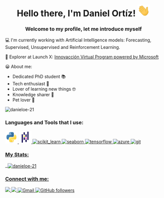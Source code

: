 <h1 align = "center"> Hello there, I'm Daniel Ortíz!  <img src="https://github.com/DanielOe-21/DanielOe-21/blob/main/images/waving_hand.gif" width="40px"></h1>

<h3 align="center"> Welcome to my profile, let me introduce myself</h3>

💻 I'm currently working with Artificial Intelligence models: Forecasting, Supervised, Unsupervised and Reinforcement Learning.

🚀 Explorer at Launch X: [Innovacción Virtual Program powered by Microsoft](https://news.microsoft.com/es-xl/mas-de-10-mil-estudiantes-mexicanos-se-han-capacitado-con-tecnologias-de-microsoft/)

😀 About me:

- Dedicated PhD student 📚
- Tech enthusiast 📱
- Lover of learning new things 🤓
- Knowledge sharer 🧠
- Pet lover 🐾

<p align="left">
<img src="https://komarev.com/ghpvc/?username=danieloe-21&label=Profile%20views&color=0e75b6&style=plastic" alt="danieloe-21" />
</p>

<h3 align="left">Languages and Tools that I use:</h3>
<p align="left"><a href="https://www.python.org" target="_blank" rel="noreferrer"> <img src="https://raw.githubusercontent.com/devicons/devicon/master/icons/python/python-original.svg" alt="python" width="40" height="40"/> </a> <a href="https://pandas.pydata.org/" target="_blank" rel="noreferrer"> <img src="https://raw.githubusercontent.com/devicons/devicon/2ae2a900d2f041da66e950e4d48052658d850630/icons/pandas/pandas-original.svg" alt="pandas" width="40" height="40"/> </a><a href="https://scikit-learn.org/" target="_blank" rel="noreferrer"> <img src="https://upload.wikimedia.org/wikipedia/commons/0/05/Scikit_learn_logo_small.svg" alt="scikit_learn" width="40" height="40"/> </a> <a href="https://seaborn.pydata.org/" target="_blank" rel="noreferrer"> <img src="https://seaborn.pydata.org/_images/logo-mark-lightbg.svg" alt="seaborn" width="40" height="40"/> </a> <a href="https://www.tensorflow.org" target="_blank" rel="noreferrer"> <img src="https://www.vectorlogo.zone/logos/tensorflow/tensorflow-icon.svg" alt="tensorflow" width="40" height="40"/></a><a href="https://azure.microsoft.com/en-in/" target="_blank" rel="noreferrer"> <img src="https://www.vectorlogo.zone/logos/microsoft_azure/microsoft_azure-icon.svg" alt="azure" width="40" height="40"/> </a><a href="https://git-scm.com/" target="_blank" rel="noreferrer"> <img src="https://www.vectorlogo.zone/logos/git-scm/git-scm-icon.svg" alt="git" width="40" height="40"/</a></p>
  
<h3 align="left">My Stats:</h3>
<p>&nbsp;
<img align="center" src="https://github-readme-stats.vercel.app/api?username=danieloe-21&show_icons=true&theme=dark&locale=en" alt="danieloe-21" />
</p>

<h3 align="left">Connect with me:</h3>

<p align="left">
<a href="https://www.linkedin.com/in/danieloe21">
<img src="https://img.shields.io/badge/-DanielOe21-blue?style=social-square&logo=linkedin&logoColor=white">
</a>
<a href="https://www.instagram.com/danieloe21/">
<img src="https://img.shields.io/badge/-DanielOe21-orange?style=social-square&logo=instagram&logoColor=white">
</a>
<a href="mailto:danieloe21@gmail.com">
<img alt="Gmail" src="https://img.shields.io/badge/-DanielOe21-red?style=social-square&logo=gmail&logoColor=white&link=mailto:danieloe21@gmail.com">
</a>
<a href="https://www.https://github.com/DanielOe-21">
<img alt="GitHub followers" src="https://img.shields.io/github/followers/DanielOe-21?style=social">
</a>
</p>


<!-- Esta parte son los lenguajes q mas uso
<p>
<img align="left" src="https://github-readme-stats.vercel.app/api/top-langs?username=danieloe-21&show_icons=true&locale=en&layout=compact" alt="danieloe-21" />
</p>
[![Top Langs](https://github-readme-stats.vercel.app/api/top-langs/?username=danieloe-21&langs_count=8)](https://github.com/anuraghazra/github-readme-stats)
-->
<!--
**DanielOe-21/DanielOe-21** is a ✨ _special_ ✨ repository because its `README.md` (this file) appears on your GitHub profile.

Here are some ideas to get you started:

- 🔭 I’m currently working on ...
- 🌱 I’m currently learning ...
- 👯 I’m looking to collaborate on ...
- 🤔 I’m looking for help with ...
- 💬 Ask me about ...
- 📫 How to reach me: ...
- 😄 Pronouns: ...
- ⚡ Fun fact: ...
-->
